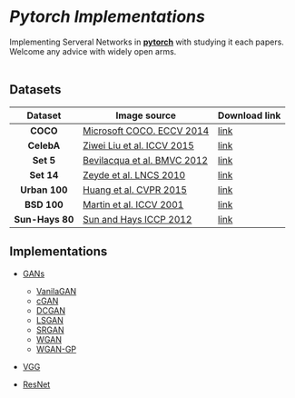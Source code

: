 # _*Pytorch Implementations*_

Implementing Serveral Networks in [**pytorch**](https://pytorch.org) with studying it each papers. Welcome any advice with widely open arms.
<br></br>

## Datasets
| Dataset | Image source | Download link |
| :----: | ---- | ---- |
| **COCO** | [Microsoft COCO. ECCV 2014](https://arxiv.org/pdf/1405.0312.pdf) | [link](http://cocodataset.org/#download) |
| **CelebA** | [Ziwei Liu et al. ICCV 2015](http://mmlab.ie.cuhk.edu.hk/projects/CelebA.html) | [link](https://drive.google.com/drive/folders/0B7EVK8r0v71pWEZsZE9oNnFzTm8) |
| **Set 5** |  [Bevilacqua et al. BMVC 2012](http://people.rennes.inria.fr/Aline.Roumy/results/SR_BMVC12.html)  | [link](https://uofi.box.com/shared/static/kfahv87nfe8ax910l85dksyl2q212voc.zip) |
| **Set 14** |  [Zeyde et al. LNCS 2010](https://sites.google.com/site/romanzeyde/research-interests)  | [link](https://uofi.box.com/shared/static/igsnfieh4lz68l926l8xbklwsnnk8we9.zip) |
| **Urban 100** | [Huang et al. CVPR 2015](https://sites.google.com/site/jbhuang0604/publications/struct_sr)  | [link](https://uofi.box.com/shared/static/65upg43jjd0a4cwsiqgl6o6ixube6klm.zip) |
| **BSD 100** | [Martin et al. ICCV 2001](https://www.eecs.berkeley.edu/Research/Projects/CS/vision/bsds/) | [link](https://uofi.box.com/shared/static/qgctsplb8txrksm9to9x01zfa4m61ngq.zip) |
| **Sun-Hays 80** | [Sun and Hays ICCP 2012](http://cs.brown.edu/~lbsun/SRproj2012/SR_iccp2012.html) | [link](https://uofi.box.com/shared/static/rirohj4773jl7ef752r330rtqw23djt8.zip) |



## Implementations
+ [GANs](./Implementations/GANs)
    + [VanilaGAN](./Implementations/GANs/VanilaGAN)
    + [cGAN](./Implementations/GANs/cGAN)
    + [DCGAN](./Implementations/GANs/DCGAN)
    + [LSGAN](./Implementations/GANs/LSGAN)
    + [SRGAN](./Implementations/GANs/SRGAN)
    + [WGAN](./Implementations/GANs/WGAN)
    + [WGAN-GP](./Implementations/GANs/WGAN-GP)

+ [VGG](./Implementations/VGG/)
+ [ResNet](./Implementations/ResNet)
